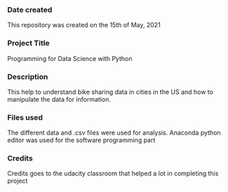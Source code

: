 ### Date created
This repository was created on the 15th of May, 2021

### Project Title
Programming for Data Science with Python 

### Description
This help to understand bike sharing data in cities in the US
and how to manipulate the data for information.

### Files used
The different data and .csv files were used for analysis. Anaconda python editor was used for the software programming part

### Credits
Credits goes to the udacity classroom that helped a lot in completing this project




